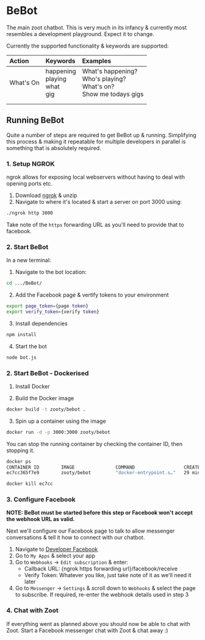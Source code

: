 # BeBot

The main zoot chatbot. This is very much in its infancy & currently most resembles a development playground. Expect it to change.

Currently the supported functionality & keywords are supported:

| Action        | Keywords      | Examples  |
| :------------- |:-------------| :---------|
| What's On      | happening <br> playing <br> what <br> gig | What's happening? <br> Who's playing? <br> What's on? <br> Show me todays gigs |
| | | |
| | | |





## Running BeBot

Quite a number of steps are required to get BeBot up & running. Simplifying this process & making it repeatable for multiple developers in parallel is something that is absolutely required.


### 1. Setup NGROK

ngrok allows for exposing local webservers without having to deal with opening ports etc.

1. Download [ngrok](https://ngrok.com/) & unzip
2. Navigate to where it's located & start a server on port 3000 using:
```bash
./ngrok http 3000
```

Take note of the `https` forwarding URL as you'll need to provide that to facebook.


### 2. Start BeBot

In a new terminal:

1. Navigate to the bot location:
```bash
cd .../BeBot/
```

2. Add the Facebook page & vertify tokens to your environment    
```bash
export page_token={page token}
export verify_token={verify token}
```

3. Install dependencies
```bash
npm install
```

4. Start the bot    
```bash
node bot.js
```

### 2. Start BeBot - Dockerised

1. Install Docker

2. Build the Docker image
```bash
docker build -t zooty/bebot .
```

3. Spin up a container using the image
```bash
docker run -d -p 3000:3000 zooty/bebot
```
You can stop the running container by checking the container ID, then stopping it.
```bash
docker ps
CONTAINER ID        IMAGE               COMMAND                  CREATED             STATUS              PORTS                    NAMES
ec7cc365f7e9        zooty/bebot         "docker-entrypoint.s…"   29 minutes ago      Up 29 minutes       0.0.0.0:3000->3000/tcp   affectionate_maxwell

docker kill ec7cc
```



### 3. Configure Facebook

**NOTE: BeBot must be started before this step or Facebook won't accept the webhook URL as valid.**

Next we'll configure our Facebook page to talk to allow messenger conversations & tell it how to connect with our chatbot.


1. Navigate to [Developer Facebook](https://developer.facebook.com)
2. Go to `My Apps` & select your app
3. Go to `Webhooks` -> `Edit subscription` & enter:    
    - Callback URL: {ngrok https forwarding url}/facebook/receive
    - Verify Token: Whatever you like, just take note of it as we'll need it later
4. Go to `Messenger` -> `Settings` & scroll down to `Webhooks` & select the page to subscribe. If required, re-enter the webhook details used in step 3


### 4. Chat with Zoot

If everything went as planned above you should now be able to chat with Zoot. Start a Facebook messenger chat with Zoot & chat away :)